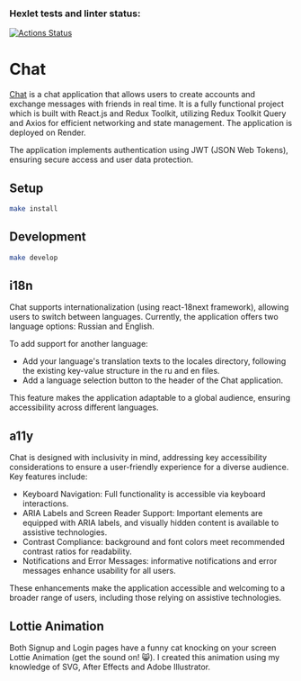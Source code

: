 ### Hexlet tests and linter status:
[![Actions Status](https://github.com/ArinaAnderson/frontend-project-12/actions/workflows/hexlet-check.yml/badge.svg)](https://github.com/ArinaAnderson/frontend-project-12/actions)


# Chat

[Chat](https://frontend-project-12-xra6.onrender.com/) is a chat application that allows users to create accounts and exchange messages with friends in real time.
It is a fully functional project which is built with React.js and Redux Toolkit, utilizing Redux Toolkit Query and Axios for efficient networking and state management. The application is deployed on Render.

The application implements authentication using JWT (JSON Web Tokens), ensuring secure access and user data protection.

## Setup

```bash
make install
```

## Development

```bash
make develop
```


## i18n
Chat supports internationalization (using react-18next framework), allowing users to switch between languages.
Currently, the application offers two language options: Russian and English.

To add support for another language:
* Add your language's translation texts to the locales directory, following the existing key-value structure in the ru and en files.
* Add a language selection button to the header of the Chat application.

This feature makes the application adaptable to a global audience, ensuring accessibility across different languages.


## a11y

Chat is designed with inclusivity in mind, addressing key accessibility considerations to ensure a user-friendly experience for a diverse audience. Key features include:
* Keyboard Navigation: Full functionality is accessible via keyboard interactions.
* ARIA Labels and Screen Reader Support: Important elements are equipped with ARIA labels, and visually hidden content is available to assistive technologies.
* Contrast Compliance: background and font colors meet recommended contrast ratios for readability.
* Notifications and Error Messages: informative notifications and error messages enhance usability for all users.

These enhancements make the application accessible and welcoming to a broader range of users, including those relying on assistive technologies.


## Lottie Animation

Both Signup and Login pages have a funny cat knocking on your screen Lottie Animation (get the sound on! 😸). I created this animation using my knowledge of SVG, After Effects and Adobe Illustrator.
